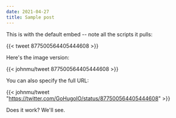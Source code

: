 ```yaml
---
date: 2021-04-27
title: Sample post
---
```


This is with the default embed -- note all the scripts it pulls:

{{< tweet 877500564405444608 >}}

Here's the image version:

{{< johnmu/tweet 877500564405444608 >}}

You can also specify the full URL:

{{< johnmu/tweet "https://twitter.com/GoHugoIO/status/877500564405444608" >}}

Does it work? We'll see.
